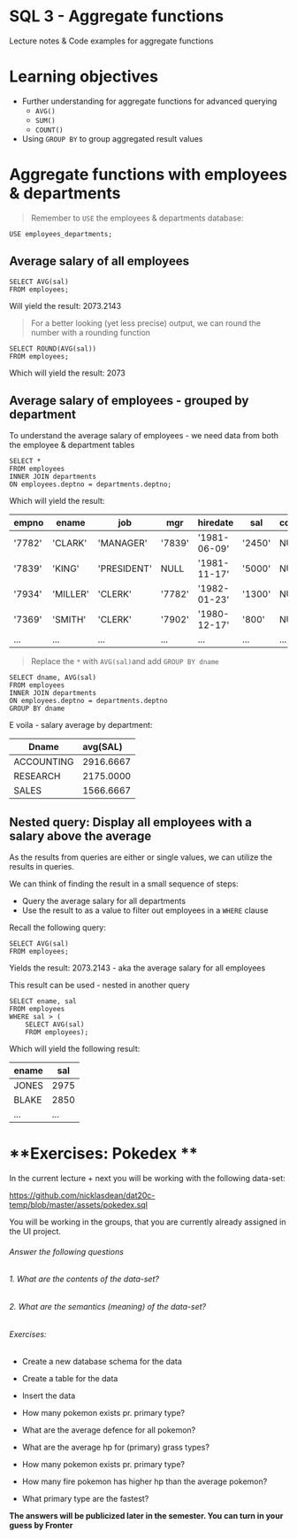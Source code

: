 # SQL 3 - Aggregate functions

Lecture notes & Code examples for aggregate functions

# **Learning objectives**

- Further understanding for aggregate functions for advanced querying
  - `AVG()`
  - `SUM()`
  - `COUNT()`
- Using `GROUP BY` to group aggregated result values

# **Aggregate functions with employees & departments**

> Remember to `USE` the employees & departments database:

```mysql
USE employees_departments;
```

## **Average salary of all employees**

```mysql
SELECT AVG(sal)
FROM employees;
```

Will yield the result: 2073.2143

> For a better looking (yet less precise) output, we can round the number with a rounding function

```mysql
SELECT ROUND(AVG(sal))
FROM employees;
```

Which will yield the result: 2073



## Average salary of employees - grouped by department

To understand the average salary of employees - we need data from both the employee & department tables

```mysql
SELECT *
FROM employees
INNER JOIN departments
ON employees.deptno = departments.deptno;
```

Which will yield the result:

| empno  | ename    | job         | mgr    | hiredate     | sal    | comm | deptno | deptno | dname        | loc        |
| ------ | -------- | ----------- | ------ | ------------ | ------ | ---- | ------ | ------ | ------------ | ---------- |
| '7782' | 'CLARK'  | 'MANAGER'   | '7839' | '1981-06-09' | '2450' | NULL | '10'   | '10'   | 'ACCOUNTING' | 'NEW YORK' |
| '7839' | 'KING'   | 'PRESIDENT' | NULL   | '1981-11-17' | '5000' | NULL | '10'   | '10'   | 'ACCOUNTING' | 'NEW YORK' |
| '7934' | 'MILLER' | 'CLERK'     | '7782' | '1982-01-23' | '1300' | NULL | '10'   | '10'   | 'ACCOUNTING' | 'NEW YORK' |
| '7369' | 'SMITH'  | 'CLERK'     | '7902' | '1980-12-17' | '800'  | NULL | '20'   | '20'   | 'RESEARCH'   | 'DALLAS'   |
| ...    | ...      | ...         | ...    | ...          | ...    | ...  | ...    | ...    | ...          | ...        |

> Replace the `*`  with `AVG(sal)`and add `GROUP BY dname`

```mysql
SELECT dname, AVG(sal)
FROM employees
INNER JOIN departments
ON employees.deptno = departments.deptno
GROUP BY dname
```

E voila - salary average by department:

| Dname      | avg(SAL)  |
| ---------- | :-------- |
| ACCOUNTING | 2916.6667 |
| RESEARCH   | 2175.0000 |
| SALES      | 1566.6667 |

## Nested query: Display all employees with a salary above the average

As the results from queries are either or single values, we can utilize the results in queries. 

We can think of finding the result in a small sequence of steps: 

- Query the average salary for all departments
- Use the result to as a value to filter out employees in a `WHERE` clause

Recall the following query:

```mysql
SELECT AVG(sal)
FROM employees;
```

Yields the result:  2073.2143 - aka the average salary for all employees

This result can be used - nested in another query

```mysql
SELECT ename, sal
FROM employees
WHERE sal > (
	SELECT AVG(sal)
	FROM employees);
```

Which will yield the following result: 

| ename | sal  |
| ----- | ---- |
| JONES | 2975 |
| BLAKE | 2850 |
| ...   | ...  |

# **Exercises: Pokedex **

In the current lecture + next you will be working with the following data-set: 

https://github.com/nicklasdean/dat20c-temp/blob/master/assets/pokedex.sql

You will be working in the groups, that you are currently already assigned in the UI project.

###### Answer the following questions

###### 1. What are the contents of the data-set?

###### 2. What are the semantics (meaning) of the data-set?

###### Exercises:
- Create a new database schema for the data
- Create a table for the data
- Insert the data

- How many pokemon exists pr. primary type?
- What are the average defence for all pokemon?
- What are the average hp for (primary) grass types? 
- How many pokemon exists pr. primary type?
- How many fire pokemon has higher hp than the average pokemon?
- What primary type are the fastest?

**The answers will be publicized later in the semester. You can turn in your guess by Fronter** 


